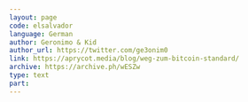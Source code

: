 ```yaml
---
layout: page
code: elsalvador
language: German
author: Geronimo & Kid
author_url: https://twitter.com/ge3onim0
link: https://aprycot.media/blog/weg-zum-bitcoin-standard/
archive: https://archive.ph/wESZw
type: text
part: 
---
```

